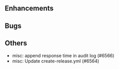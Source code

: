 ## Enhancements
## Bugs
## Others
- misc: append response time in audit log  (#6566)
- misc: Update create-release.yml (#6564)
